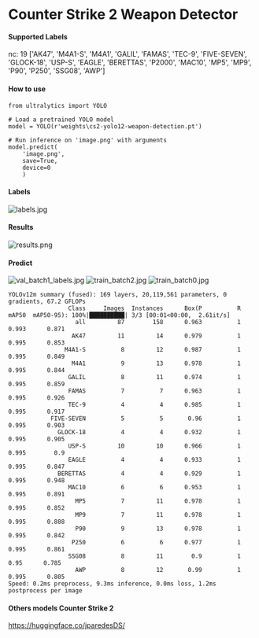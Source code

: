 # Counter Strike 2 Weapon Detector

#### Supported Labels
nc: 19
['AK47', 'M4A1-S', 'M4A1', 'GALIL', 'FAMAS', 'TEC-9', 'FIVE-SEVEN', 'GLOCK-18', 'USP-S', 'EAGLE', 'BERETTAS', 'P2000', 'MAC10', 'MP5', 'MP9', 'P90', 'P250', 'SSG08', 'AWP']

#### How to use
```
from ultralytics import YOLO

# Load a pretrained YOLO model
model = YOLO(r'weights\cs2-yolo12-weapon-detection.pt')

# Run inference on 'image.png' with arguments
model.predict(
    'image.png',
    save=True,
    device=0
    )
```

#### Labels
![labels.jpg](https://cdn-uploads.huggingface.co/production/uploads/62e1c9b42e4cab6e39dafc97/TRM3AEKgtpsc4Mq6MwyMx.jpeg)
#### Results
![results.png](https://cdn-uploads.huggingface.co/production/uploads/62e1c9b42e4cab6e39dafc97/toGWnn0SIJ_673BycYOes.png)
#### Predict
![val_batch1_labels.jpg](https://cdn-uploads.huggingface.co/production/uploads/62e1c9b42e4cab6e39dafc97/jP93wc2HietXSBScKUHOG.jpeg)
![train_batch2.jpg](https://cdn-uploads.huggingface.co/production/uploads/62e1c9b42e4cab6e39dafc97/NqxdnGl7_1H-Gr6TsOpWG.jpeg)
![train_batch0.jpg](https://cdn-uploads.huggingface.co/production/uploads/62e1c9b42e4cab6e39dafc97/S89frPmViNrtLjmEwD61y.jpeg)
```
YOLOv12m summary (fused): 169 layers, 20,119,561 parameters, 0 gradients, 67.2 GFLOPs
                 Class     Images  Instances      Box(P          R      mAP50  mAP50-95): 100%|██████████| 3/3 [00:01<00:00,  2.61it/s]
                   all         87        158      0.963          1      0.993      0.871
                  AK47         11         14      0.979          1      0.995      0.853
                M4A1-S          8         12      0.987          1      0.995      0.849
                  M4A1          9         13      0.978          1      0.995      0.844
                 GALIL          8         11      0.974          1      0.995      0.859
                 FAMAS          7          7      0.963          1      0.995      0.926
                 TEC-9          4          4      0.985          1      0.995      0.917
            FIVE-SEVEN          5          5       0.96          1      0.995      0.903
              GLOCK-18          4          4      0.932          1      0.995      0.905
                 USP-S         10         10      0.966          1      0.995        0.9
                 EAGLE          4          4      0.933          1      0.995      0.847
              BERETTAS          4          4      0.929          1      0.995      0.948
                 MAC10          6          6      0.953          1      0.995      0.891
                   MP5          7         11      0.978          1      0.995      0.852
                   MP9          7         11      0.978          1      0.995      0.888
                   P90          9         13      0.978          1      0.995      0.842
                  P250          6          6      0.977          1      0.995      0.861
                 SSG08          8         11        0.9          1       0.95      0.785
                   AWP          8         12       0.99          1      0.995      0.805
Speed: 0.2ms preprocess, 9.3ms inference, 0.0ms loss, 1.2ms postprocess per image
```

#### Others models Counter Strike 2 
https://huggingface.co/jparedesDS/
